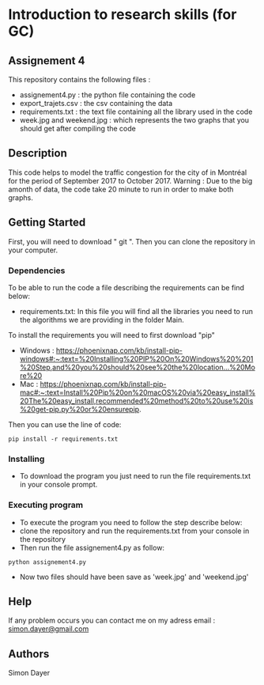 # Introduction to research skills (for GC)
## Assignement 4 

This repository contains the following files :
* assignement4.py : the python file containing the code 
* export_trajets.csv : the csv containing the data 
* requirements.txt : the text file containing all the library used in the code
* week.jpg and weekend.jpg : which represents the two graphs that you should get after compiling the code


## Description

This code helps to model the traffic congestion for the city of in Montréal for the period of September 2017 to October 2017.
Warning : Due to the big amonth of data, the code take 20 minute to run in order to make both graphs.

## Getting Started

First, you will need to download " git ". Then you can clone the repository in your computer. 

### Dependencies

To be able to run the code a file describing the requirements can be find below:

* requirements.txt: In this file you will find all the libraries you need to run the algorithms we are providing in the folder Main.

To install the requirements you will need to first download "pip" 

* Windows : https://phoenixnap.com/kb/install-pip-windows#:~:text=%20Installing%20PIP%20On%20Windows%20%201%20Step,and%20you%20should%20see%20the%20location...%20More%20
* Mac : https://phoenixnap.com/kb/install-pip-mac#:~:text=Install%20Pip%20on%20macOS%20via%20easy_install%20The%20easy_install,recommended%20method%20to%20use%20is%20get-pip.py%20or%20ensurepip.

Then you can use the line of code:

```
pip install -r requirements.txt
```

### Installing

* To download the program you just need to run the file requirements.txt in your console prompt.

### Executing program

* To execute the program you need to follow the step describe below:
* clone the repository and run the requirements.txt from your console in the repository
* Then run the file assignement4.py as follow:
```
python assignement4.py
```
* Now two files should have been save as 'week.jpg' and 'weekend.jpg'

## Help

If any problem occurs you can contact me on my adress email : simon.dayer@gmail.com

## Authors

Simon Dayer
